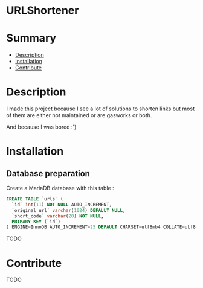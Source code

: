 # URLShortener

# Summary

- [Description](#description)
- [Installation](#installation)
- [Contribute](#contribute)

# Description

I made this project because I see a lot of solutions to shorten links but most of them are either not maintained or are gasworks or both.

And because I was bored :')

# Installation

## Database preparation

Create a MariaDB database with this table : 

```sql
CREATE TABLE `urls` (
  `id` int(11) NOT NULL AUTO_INCREMENT,
  `original_url` varchar(1024) DEFAULT NULL,
  `short_code` varchar(20) NOT NULL,
  PRIMARY KEY (`id`)
) ENGINE=InnoDB AUTO_INCREMENT=25 DEFAULT CHARSET=utf8mb4 COLLATE=utf8mb4_general_ci;
```

TODO

# Contribute

TODO
